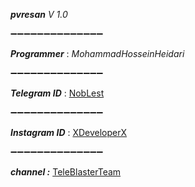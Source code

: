 ***pvresan***  *V 1.0*

➖➖➖➖➖➖➖➖➖➖➖➖➖➖

***Programmer*** : _MohammadHosseinHeidari_

➖➖➖➖➖➖➖➖➖➖➖➖➖➖

***Telegram ID*** : [NobLest](http://telegram.me/NobLest)

➖➖➖➖➖➖➖➖➖➖➖➖➖➖

***Instagram ID*** : [XDeveloperX](https://instagram.com/XDeveloperX)

➖➖➖➖➖➖➖➖➖➖➖➖➖➖

***channel :*** [TeleBlasterTeam](https://instagram.com/TeleBlasterTeam)
